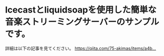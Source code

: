 # Icecastとliquidsoapを使用した簡単な音楽ストリーミングサーバーのサンプルです。
詳細は以下の記事を見てください。
https://qiita.com/75-akimas/items/a4b…
